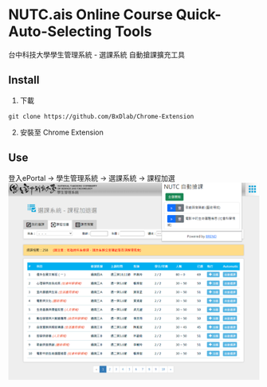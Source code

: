 # NUTC.ais Online Course Quick-Auto-Selecting Tools
台中科技大學學生管理系統 - 選課系統 自動搶課擴充工具
## Install
1. 下載
```
git clone https://github.com/BxDlab/Chrome-Extension
```
2. 安裝至 Chrome Extension

## Use
登入ePortal -> 學生管理系統 -> 選課系統 -> 課程加選
![Use Demo](https://github.com/BREND3112317/NUTC_OCQAS/blob/main/static/img/demo.png)